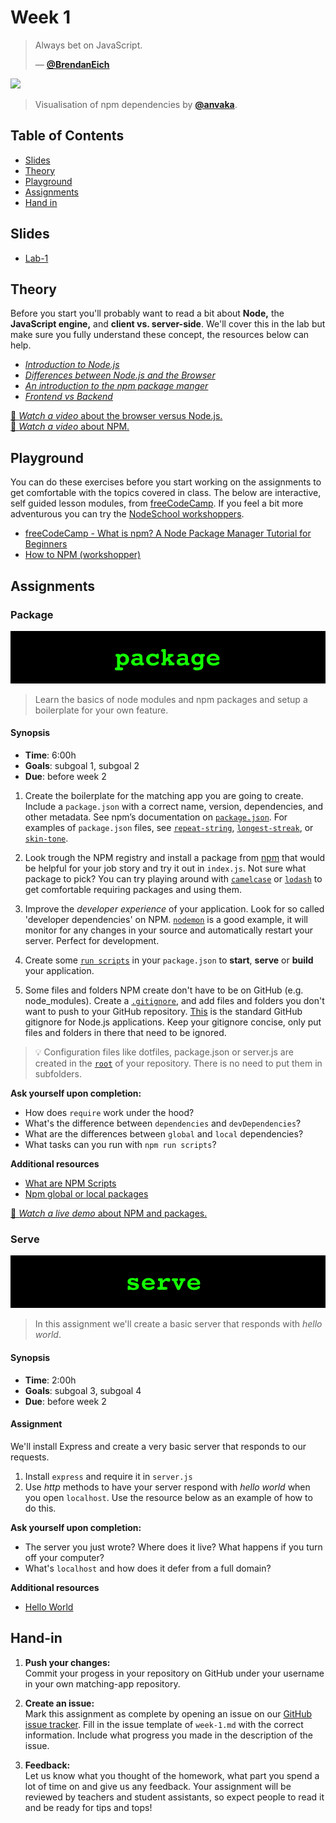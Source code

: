 # Week 1 

> Always bet on JavaScript.
>
> — [**@BrendanEich**][quote-author]

[![][inspiration-cover]][inspiration-link]

> Visualisation of npm dependencies by [**@anvaka**][inspiration-author].

## Table of Contents

* [Slides](#slides)
* [Theory](#theory)
* [Playground](#playground)
* [Assignments](#assignments)
* [Hand in](#hand-in)

## Slides
* [Lab-1][lab1]

## Theory
Before you start you'll probably want to read a bit about **Node,** the **JavaScript engine,** and **client vs. server-side**. We'll cover this in the lab but make sure you fully understand these concept, the resources below can help.

* [_Introduction to Node.js_][intro-node]
* [_Differences between Node.js and the Browser_][node-browser]
* [_An introduction to the npm package manger_][node-npm]
* [_Frontend vs Backend_][fe-be]

[🎦 _Watch a video_ about the browser versus Node.js.][videonode]  
[🎦 _Watch a video_ about NPM.][videonpm]

## Playground
You can do these exercises before you start working on the assignments to get comfortable with the topics covered in class. The below are interactive, self guided lesson modules, from [freeCodeCamp](https://www.freecodecamp.org). If you feel a bit more adventurous you can try the [NodeSchool workshoppers](https://nodeschool.io).

* [freeCodeCamp - What is npm? A Node Package Manager Tutorial for Beginners](https://www.freecodecamp.org/news/what-is-npm-a-node-package-manager-tutorial-for-beginners/)
* [How to NPM (workshopper)](https://github.com/workshopper/how-to-npm)

## Assignments

### Package
![Package Banner](assets/banners/package.jpg)
>Learn the basics of node modules and npm packages and setup a boilerplate for your own feature.


#### Synopsis

*  **Time**: 6:00h
*  **Goals**: subgoal 1, subgoal 2
*  **Due**: before week 2

1. Create the boilerplate for the matching app you are going to create. Include a `package.json` with a correct name, version, dependencies, and other metadata. See npm’s documentation on [`package.json`](https://docs.npmjs.com/files/package.json).
For examples of `package.json` files, see
[`repeat-string`](https://github.com/jonschlinkert/repeat-string/blob/master/package.json),
[`longest-streak`](https://github.com/wooorm/longest-streak/blob/master/package.json),
or [`skin-tone`](https://github.com/sindresorhus/skin-tone/blob/master/package.json).

2. Look trough the NPM registry and install a package from [npm][npmjs] that would be helpful for your job story and try it out in `index.js`. Not sure what package to pick? You can try playing around with [`camelcase`][camelcase] or [`lodash`][lodash] to get comfortable requiring packages and using them.

3. Improve the _developer experience_ of your application. Look for so called 'developer dependencies' on NPM. [`nodemon`](https://nodemon.io/) is a good example, it will monitor for any changes in your source and automatically restart your server. Perfect for development.

4. Create some [`run scripts`](https://docs.npmjs.com/misc/scripts) in your `package.json` to **start**, **serve** or **build** your application.

5. Some files and folders NPM create don't have to be on GitHub (e.g. node_modules). Create a [`.gitignore`](https://docs.github.com/en/github/getting-started-with-github/ignoring-files), and add files and folders you don't want to push to your GitHub repository. [This][github-node-gitignore] is the standard GitHub gitignore for Node.js applications. Keep your gitignore concise, only put files and folders in there that need to be ignored.

> 💡 Configuration files like dotfiles, package.json or server.js are created in the [`root`](https://en.wikipedia.org/wiki/Root_directory) of your repository. There is no need to put them in subfolders.

**Ask yourself upon completion:**
* How does  `require` work under the hood?
* What's the difference between `dependencies` and `devDependencies`?
* What are the differences between `global` and `local` dependencies?
* What tasks can you run with `npm run scripts`?

**Additional resources**
* [What are NPM Scripts][intro-npm]
* [Npm global or local packages][global]

[🎦 _Watch a live demo_ about NPM and packages.][videopackage]

### Serve

![Hello World Server banner](assets/banners/serve.jpg)
> In this assignment we'll create a basic server that responds with _hello world_.

#### Synopsis

*  **Time**: 2:00h
*  **Goals**: subgoal 3, subgoal 4
*  **Due**: before week 2

#### Assignment
We'll install Express and create a very basic server that responds to our requests. 

1. Install `express` and require it in `server.js`
2. Use _http_ methods to have your server respond with _hello world_ when you open `localhost`. Use the resource below as an example of how to do this.

**Ask yourself upon completion:**
* The server you just wrote? Where does it live? What happens if you turn off your computer?
* What's `localhost` and how does it defer from a full domain?

**Additional resources**
* [Hello World](https://expressjs.com/en/starter/hello-world.html)

## Hand-in

1. **Push your changes:**  
Commit your progess in your repository on GitHub under your username in your own matching-app repository.

2. **Create an issue:**  
Mark this assignment as complete by opening an issue on our [GitHub issue tracker][issues]. Fill in the issue template of `week-1.md` with the correct information. Include what progress you made in the description of the issue.

3. **Feedback:**  
Let us know what you thought of the homework, what part you spend a lot of time on and give us any feedback. Your assignment will be reviewed by teachers and student assistants, so expect people to read it and be ready for tips and tops!

[quote-author]: https://twitter.com/BrendanEich
[inspiration-cover]: assets/images/npmgraph.png
[inspiration-link]: http://npm.anvaka.com/#/view/2d/express
[inspiration-author]: https://github.com/anvaka

[intro-node]: https://nodejs.dev/en/learn/introduction-to-nodejs/
[node-browser]: https://nodejs.dev/en/learn/differences-between-nodejs-and-the-browser
[node-npm]: https://nodejs.dev/en/learn/an-introduction-to-the-npm-package-manager

[npmjs]: https://www.npmjs.com/
[camelcase]: https://www.npmjs.com/package/camelcase
[lodash]: https://www.npmjs.com/package/lodash
[nodeschool]: https://nodeschool.io/
[intro-npm]: https://medium.com/@mariokandut/what-are-npm-scripts-cde15d275a9f
[global]: https://flaviocopes.com/npm-packages-local-global/
[issues]: https://github.com/cmda-bt/be-course-21-22/issues/new/choose
[fe-be]: https://zellwk.com/blog/frontend-vs-backend/
[github-node-gitignore]: https://github.com/github/gitignore/blob/master/Node.gitignore

[videonode]: https://www.youtube.com/watch?v=ZpiHUOM_Y-0
[videonpm]: https://www.youtube.com/watch?v=X8D5Ijpp824
[videopackage]: https://www.youtube.com/watch?v=shSB9BbK1gU

[lab1]: /slides/be_lab-1_22-23.pdf
